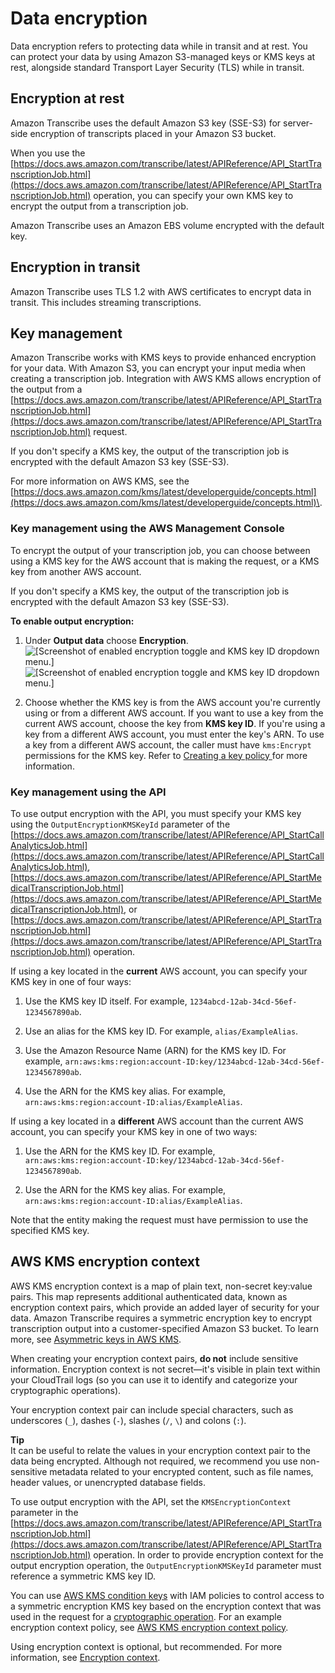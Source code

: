 # Data encryption<a name="data-encryption"></a>

Data encryption refers to protecting data while in transit and at rest\. You can protect your data by using Amazon S3\-managed keys or KMS keys at rest, alongside standard Transport Layer Security \(TLS\) while in transit\.

## Encryption at rest<a name="encryption-rest"></a>

Amazon Transcribe uses the default Amazon S3 key \(SSE\-S3\) for server\-side encryption of transcripts placed in your Amazon S3 bucket\.

When you use the [https://docs.aws.amazon.com/transcribe/latest/APIReference/API_StartTranscriptionJob.html](https://docs.aws.amazon.com/transcribe/latest/APIReference/API_StartTranscriptionJob.html) operation, you can specify your own KMS key to encrypt the output from a transcription job\.

Amazon Transcribe uses an Amazon EBS volume encrypted with the default key\.

## Encryption in transit<a name="encryption-transit"></a>

Amazon Transcribe uses TLS 1\.2 with AWS certificates to encrypt data in transit\. This includes streaming transcriptions\.

## Key management<a name="key-management"></a>

Amazon Transcribe works with KMS keys to provide enhanced encryption for your data\. With Amazon S3, you can encrypt your input media when creating a transcription job\. Integration with AWS KMS allows encryption of the output from a [https://docs.aws.amazon.com/transcribe/latest/APIReference/API_StartTranscriptionJob.html](https://docs.aws.amazon.com/transcribe/latest/APIReference/API_StartTranscriptionJob.html) request\.

If you don't specify a KMS key, the output of the transcription job is encrypted with the default Amazon S3 key \(SSE\-S3\)\.

For more information on AWS KMS, see the [https://docs.aws.amazon.com/kms/latest/developerguide/concepts.html](https://docs.aws.amazon.com/kms/latest/developerguide/concepts.html)\.

### Key management using the AWS Management Console<a name="kms-console"></a>

To encrypt the output of your transcription job, you can choose between using a KMS key for the AWS account that is making the request, or a KMS key from another AWS account\.

If you don't specify a KMS key, the output of the transcription job is encrypted with the default Amazon S3 key \(SSE\-S3\)\.

**To enable output encryption:**

1. Under **Output data** choose **Encryption**\.  
![\[Screenshot of enabled encryption toggle and KMS key ID dropdown menu.\]](http://docs.aws.amazon.com/transcribe/latest/dg/images/output-encryption.png)![\[Screenshot of enabled encryption toggle and KMS key ID dropdown menu.\]](http://docs.aws.amazon.com/transcribe/latest/dg/)

1. Choose whether the KMS key is from the AWS account you're currently using or from a different AWS account\. If you want to use a key from the current AWS account, choose the key from **KMS key ID**\. If you're using a key from a different AWS account, you must enter the key's ARN\. To use a key from a different AWS account, the caller must have `kms:Encrypt` permissions for the KMS key\. Refer to [Creating a key policy ](https://docs.aws.amazon.com/kms/latest/developerguide/key-policy-overview.html) for more information\.

### Key management using the API<a name="kms-api"></a>

To use output encryption with the API, you must specify your KMS key using the `OutputEncryptionKMSKeyId` parameter of the [https://docs.aws.amazon.com/transcribe/latest/APIReference/API_StartCallAnalyticsJob.html](https://docs.aws.amazon.com/transcribe/latest/APIReference/API_StartCallAnalyticsJob.html), [https://docs.aws.amazon.com/transcribe/latest/APIReference/API_StartMedicalTranscriptionJob.html](https://docs.aws.amazon.com/transcribe/latest/APIReference/API_StartMedicalTranscriptionJob.html), or [https://docs.aws.amazon.com/transcribe/latest/APIReference/API_StartTranscriptionJob.html](https://docs.aws.amazon.com/transcribe/latest/APIReference/API_StartTranscriptionJob.html) operation\.

If using a key located in the **current** AWS account, you can specify your KMS key in one of four ways:

1. Use the KMS key ID itself\. For example, `1234abcd-12ab-34cd-56ef-1234567890ab`\.

1. Use an alias for the KMS key ID\. For example, `alias/ExampleAlias`\.

1. Use the Amazon Resource Name \(ARN\) for the KMS key ID\. For example, `arn:aws:kms:region:account-ID:key/1234abcd-12ab-34cd-56ef-1234567890ab`\.

1. Use the ARN for the KMS key alias\. For example, `arn:aws:kms:region:account-ID:alias/ExampleAlias`\.

If using a key located in a **different** AWS account than the current AWS account, you can specify your KMS key in one of two ways:

1. Use the ARN for the KMS key ID\. For example, `arn:aws:kms:region:account-ID:key/1234abcd-12ab-34cd-56ef-1234567890ab`\.

1. Use the ARN for the KMS key alias\. For example, `arn:aws:kms:region:account-ID:alias/ExampleAlias`\.

Note that the entity making the request must have permission to use the specified KMS key\.

## AWS KMS encryption context<a name="kms-context"></a>

AWS KMS encryption context is a map of plain text, non\-secret key:value pairs\. This map represents additional authenticated data, known as encryption context pairs, which provide an added layer of security for your data\. Amazon Transcribe requires a symmetric encryption key to encrypt transcription output into a customer\-specified Amazon S3 bucket\. To learn more, see [Asymmetric keys in AWS KMS](https://docs.aws.amazon.com/kms/latest/developerguide/symmetric-asymmetric.html)\.

When creating your encryption context pairs, **do not** include sensitive information\. Encryption context is not secret—it's visible in plain text within your CloudTrail logs \(so you can use it to identify and categorize your cryptographic operations\)\.

Your encryption context pair can include special characters, such as underscores \(`_`\), dashes \(`-`\), slashes \(`/`, `\`\) and colons \(`:`\)\.

**Tip**  
It can be useful to relate the values in your encryption context pair to the data being encrypted\. Although not required, we recommend you use non\-sensitive metadata related to your encrypted content, such as file names, header values, or unencrypted database fields\.

To use output encryption with the API, set the `KMSEncryptionContext` parameter in the [https://docs.aws.amazon.com/transcribe/latest/APIReference/API_StartTranscriptionJob.html](https://docs.aws.amazon.com/transcribe/latest/APIReference/API_StartTranscriptionJob.html) operation\. In order to provide encryption context for the output encryption operation, the `OutputEncryptionKMSKeyId` parameter must reference a symmetric KMS key ID\.

You can use [AWS KMS condition keys](https://docs.aws.amazon.com/kms/latest/developerguide/policy-conditions.html#conditions-kms) with IAM policies to control access to a symmetric encryption KMS key based on the encryption context that was used in the request for a [cryptographic operation](https://docs.aws.amazon.com/kms/latest/developerguide/concepts.html#cryptographic-operations)\. For an example encryption context policy, see [AWS KMS encryption context policy](security_iam_id-based-policy-examples.md#kms-context-policy)\.

Using encryption context is optional, but recommended\. For more information, see [ Encryption context](https://docs.aws.amazon.com/kms/latest/developerguide/concepts.html#encrypt_context)\.